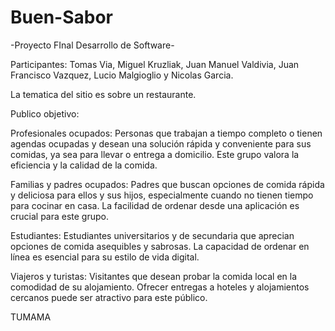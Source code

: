 # Buen-Sabor
-Proyecto FInal Desarrollo de Software-

Participantes: Tomas Via, Miguel Kruzliak, Juan Manuel Valdivia, Juan Francisco Vazquez, Lucio Malgioglio y Nicolas Garcia.

La tematica del sitio es sobre un restaurante.

Publico objetivo: 

Profesionales ocupados: Personas que trabajan a tiempo completo o tienen agendas ocupadas y desean una solución rápida y conveniente para sus comidas, ya sea para llevar o entrega a domicilio. Este grupo valora la eficiencia y la calidad de la comida.

Familias y padres ocupados: Padres que buscan opciones de comida rápida y deliciosa para ellos y sus hijos, especialmente cuando no tienen tiempo para cocinar en casa. La facilidad de ordenar desde una aplicación es crucial para este grupo.

Estudiantes: Estudiantes universitarios y de secundaria que aprecian opciones de comida asequibles y sabrosas. La capacidad de ordenar en línea es esencial para su estilo de vida digital.

Viajeros y turistas: Visitantes que desean probar la comida local en la comodidad de su alojamiento. Ofrecer entregas a hoteles y alojamientos cercanos puede ser atractivo para este público.


TUMAMA